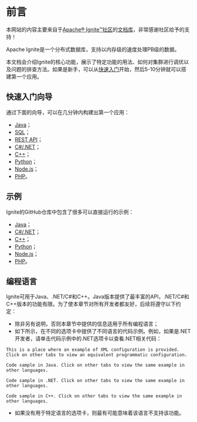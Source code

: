 # 前言
本网站的内容主要来自于[Apache® Ignite™社区](https://ignite.apache.org)的[文档库](https://apacheignite.readme.io/docs)，非常感谢社区给予的支持！

Apache Ignite是一个分布式数据库，支持以内存级的速度处理PB级的数据。

本文档会介绍Ignite的核心功能，展示了特定功能的用法、如何对集群进行调优以及问题的排查方法。如果是新手，可以从[快速入门](/doc/java/QuickStartGuide.md)开始，然后5-10分钟就可以搭建第一个应用。
## 快速入门向导
通过下面的向导，可以在几分钟内构建出第一个应用：

 - [Java](/doc/java/QuickStartGuide.md#_1-java)；
 - [SQL](/doc/java/QuickStartGuide.md#_6-sql-通过命令行)；
 - [REST API](/doc/java/QuickStartGuide.md#_8-rest-api)；
 - [C#/.NET](/doc/java/QuickStartGuide.md#_2-c-net)；
 - [C++](/doc/java/QuickStartGuide.md#_3-c)；
 - [Python](/doc/java/QuickStartGuide.md#_4-python)；
 - [Node.js](/doc/java/QuickStartGuide.md#_5-node-js)；
 - [PHP](/doc/java/QuickStartGuide.md#_7-php)。
## 示例
Ignite的GitHub仓库中包含了很多可以直接运行的示例：

 - [Java](https://github.com/apache/ignite/tree/master/examples)；
 - [C#/.NET](https://github.com/apache/ignite/tree/master/modules/platforms/dotnet/examples)；
 - [C++](https://github.com/apache/ignite/tree/master/modules/platforms/cpp/examples)；
 - [Python](https://github.com/apache/ignite/tree/master/modules/platforms/python/examples)；
 - [Node.js](https://github.com/apache/ignite/tree/master/modules/platforms/nodejs/examples)；
 - [PHP](https://github.com/apache/ignite/tree/master/modules/platforms/php/examples)。

## 编程语言
Ignite可用于Java、.NET/C#和C++。Java版本提供了最丰富的API，.NET/C#和C++版本的功能有限。为了使本章节对所有开发者都友好，后续将遵守以下约定：

 - 除非另有说明，否则本章节中提供的信息适用于所有编程语言；
 - 如下所示，在不同的选项卡中提供了不同语言的代码示例。例如，如果是.NET开发者，请单击代码示例中的.NET选项卡以查看.NET相关代码：

<Tabs>
<Tab title="XML">

```
This is a place where an example of XML configuration is provided.
Click on other tabs to view an equivalent programmatic configuration.
```
</Tab>

<Tab title="Java">

```
Code sample in Java. Click on other tabs to view the same example in other languages.
```
</Tab>

<Tab title="C#/.NET">

```
Code sample in .NET. Click on other tabs to view the same example in other languages.
```
</Tab>

<Tab title="C++">

```
Code sample in C++. Click on other tabs to view the same example in other languages.
```
</Tab>
</Tabs>

 - 如果没有用于特定语言的选项卡，则最有可能意味着该语言不支持该功能。

<RightPane/>